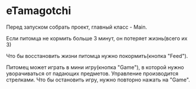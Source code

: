 # eTamagotchi

Перед запуском собрать проект, главный класс - Main.

Если питомца не кормить больше 3 минут, он потеряет жизнь(всего их 3)

Что бы восстановить жизни питомца нужно покормить(кнопка "Feed").

Питомец может играть в мини игру(кнопка "Game"), в которой нужно уворачиваться от падающих предметов. Управление производится стрелками.
Что бы остановить игру, нужно повторно нажать на "Game".
